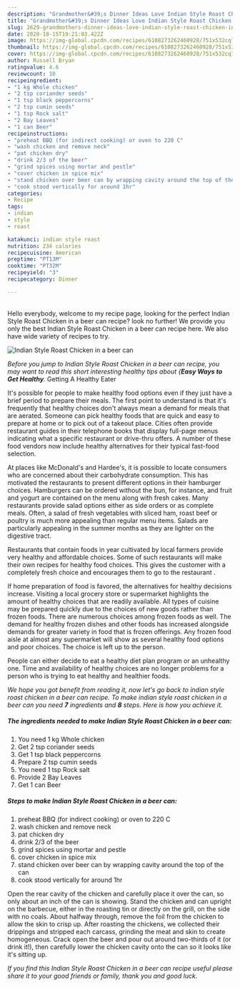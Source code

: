 ```yaml
---
description: "Grandmother&#39;s Dinner Ideas Love Indian Style Roast Chicken in a beer can"
title: "Grandmother&#39;s Dinner Ideas Love Indian Style Roast Chicken in a beer can"
slug: 2629-grandmothers-dinner-ideas-love-indian-style-roast-chicken-in-a-beer-can
date: 2020-10-15T19:21:03.422Z
image: https://img-global.cpcdn.com/recipes/6108273262460928/751x532cq70/indian-style-roast-chicken-in-a-beer-can-recipe-main-photo.jpg
thumbnail: https://img-global.cpcdn.com/recipes/6108273262460928/751x532cq70/indian-style-roast-chicken-in-a-beer-can-recipe-main-photo.jpg
cover: https://img-global.cpcdn.com/recipes/6108273262460928/751x532cq70/indian-style-roast-chicken-in-a-beer-can-recipe-main-photo.jpg
author: Russell Bryan
ratingvalue: 4.6
reviewcount: 10
recipeingredient:
- "1 kg Whole chicken"
- "2 tsp coriander seeds"
- "1 tsp black peppercorns"
- "2 tsp cumin seeds"
- "1 tsp Rock salt"
- "2 Bay Leaves"
- "1 can Beer"
recipeinstructions:
- "preheat BBQ (for indirect cooking) or oven to 220 C"
- "wash chicken and remove neck"
- "pat chicken dry"
- "drink 2/3 of the beer"
- "grind spices using mortar and pestle"
- "cover chicken in spice mix"
- "stand chicken over beer can by wrapping cavity around the top of the can"
- "cook stood vertically for around 1hr"
categories:
- Recipe
tags:
- indian
- style
- roast

katakunci: indian style roast 
nutrition: 234 calories
recipecuisine: American
preptime: "PT13M"
cooktime: "PT32M"
recipeyield: "3"
recipecategory: Dinner

---
```

<br>
Hello everybody, welcome to my recipe page, looking for the perfect Indian Style Roast Chicken in a beer can recipe? look no further! We provide you only the best Indian Style Roast Chicken in a beer can recipe here. We also have wide variety of recipes to try.
<br>


![Indian Style Roast Chicken in a beer can](https://img-global.cpcdn.com/recipes/6108273262460928/751x532cq70/indian-style-roast-chicken-in-a-beer-can-recipe-main-photo.jpg)

<i>Before you jump to Indian Style Roast Chicken in a beer can recipe, you may want to read this short interesting healthy tips about {<strong>Easy Ways to Get Healthy</strong>.</i>
Getting A Healthy Eater

It's possible for people to make healthy food options even if they just have a brief period to prepare their meals. The first point to understand is that it's frequently that healthy choices don't always mean a demand for meals that are aerated. Someone can pick healthy foods that are quick and easy to prepare at home or to pick out of a takeout place. Cities often provide restaurant guides in their telephone books that display full-page menus indicating what a specific restaurant or drive-thru offers. A number of these food vendors now include healthy alternatives for their typical fast-food selection.

At places like McDonald's and Hardee's, it is possible to locate consumers who are concerned about their carbohydrate consumption.  This has motivated the restaurants to present different options in their hamburger choices. Hamburgers can be ordered without the bun, for instance, and fruit and yogurt are contained on the menu along with fresh cakes. Many restaurants provide salad options either as side orders or as complete meals. Often, a salad of fresh vegetables with sliced ham, roast beef or poultry is much more appealing than regular menu items.  Salads are particularly appealing in the summer months as they are lighter on the digestive tract.

Restaurants that contain foods in year cultivated by local farmers provide very healthy and affordable choices. Some of such restaurants will make their own recipes for healthy food choices.  This gives the customer with a completely fresh choice and encourages them to go to the restaurant .

If home preparation of food is favored, the alternatives for healthy decisions increase. Visiting a local grocery store or supermarket highlights the amount of healthy choices that are readily available.  All types of cuisine may be prepared quickly due to the choices of new goods rather than frozen foods. There are numerous choices among frozen foods as well. The demand for healthy frozen dishes and other foods has increased alongside demands for greater variety in food that is frozen offerings. Any frozen food aisle at almost any supermarket will show as several healthy food options and poor choices. The choice is left up to the person.

People can either decide to eat a healthy diet plan program or an unhealthy one. Time and availability of healthy choices are no longer problems for a person who is trying to eat healthy and healthier foods.


<i>We hope you got benefit from reading it, now let's go back to indian style roast chicken in a beer can recipe. To make indian style roast chicken in a beer can you need <strong>7</strong> ingredients and <strong>8</strong> steps. Here is how you achieve it.
</i>

##### The ingredients needed to make Indian Style Roast Chicken in a beer can:

1. You need 1 kg Whole chicken
1. Get 2 tsp coriander seeds
1. Get 1 tsp black peppercorns
1. Prepare 2 tsp cumin seeds
1. You need 1 tsp Rock salt
1. Provide 2 Bay Leaves
1. Get 1 can Beer


##### Steps to make Indian Style Roast Chicken in a beer can:

1. preheat BBQ (for indirect cooking) or oven to 220 C
1. wash chicken and remove neck
1. pat chicken dry
1. drink 2/3 of the beer
1. grind spices using mortar and pestle
1. cover chicken in spice mix
1. stand chicken over beer can by wrapping cavity around the top of the can
1. cook stood vertically for around 1hr


Open the rear cavity of the chicken and carefully place it over the can, so only about an inch of the can is showing. Stand the chicken and can upright on the barbecue, either in the roasting tin or directly on the grill, on the side with no coals. About halfway through, remove the foil from the chicken to allow the skin to crisp up. After roasting the chickens, we collected their drippings and stripped each carcass, grinding the meat and skin to create homogeneous. Crack open the beer and pour out around two-thirds of it (or drink it!), then carefully lower the chicken cavity onto the can so it looks like it&#39;s sitting up. 

<i>If you find this Indian Style Roast Chicken in a beer can recipe useful please share it to your good friends or family, thank you and good luck.</i>
